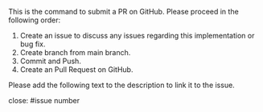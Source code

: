 This is the command to submit a PR
 on GitHub.
Please proceed in the following order:

1. Create an issue to discuss any issues regarding this implementation or bug fix.
2. Create branch from main branch.
3. Commit and Push.
4. Create an Pull Request on GitHub.

Please add the following text to the description to link it to the issue.

close: #issue number
